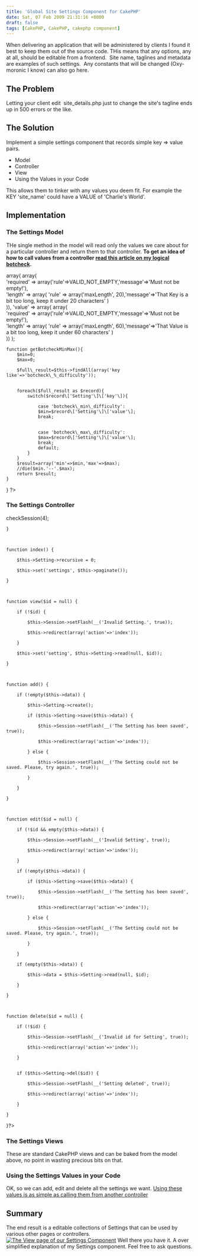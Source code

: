 ```yaml
---
title: 'Global Site Settings Component for CakePHP'
date: Sat, 07 Feb 2009 21:31:16 +0000
draft: false
tags: [CakePHP, CakePHP, cakephp component]
---
```


When delivering an application that will be administered by clients I found it best to keep them out of the source code. THis means that any options, any at all, should be editable from a frontend.  Site name, taglines and metadata are examples of such settings.  Any constants that will be changed (Oxy-moronic I know) can also go here.

The Problem
-----------

Letting your client edit  site_details.php just to change the site's tagline ends up in 500 errors or the like.

The Solution
------------

Implement a simple settings component that records simple key => value pairs.

*   Model
*   Controller
*   View
*   Using the Values in your Code

This allows them to tinker with any values you deem fit. For example the KEY 'site_name' could have a VALUE of 'Charlie's World'.

Implementation
--------------

### The Settings Model

THe single method in the model will read only the values we care about for a particular controller and return them to that controller. **To get an idea of how to call values from a controller [read this article on my logical botcheck](https://blog.edwardawebb.com/programming/php-programming/cakephp/logical-bot-check-cakephp-captcha).**

 array( 
				array(  
 				'required' => array('rule'=>VALID\_NOT\_EMPTY,'message'=>'Must not be empty!'),  
 				'length' => array( 'rule' => array('maxLength', 20),'message'=>'That Key is a bit too long, keep it under 20 characters' )  
 				)),
			'value' => array( 
				array(  
 				'required' => array('rule'=>VALID\_NOT\_EMPTY,'message'=>'Must not be empty!'),  
 				'length' => array( 'rule' => array('maxLength', 60),'message'=>'That Value is a bit too long, keep it under 60 characters' )  
 				))
		);

	function getBotcheckMinMax(){
		$min=0;
		$max=0;
		
		$full\_result=$this->findAll(array('key like'=>'botcheck\_%_difficulty'));
		
		
		foreach($full_result as $record){
			switch($record\['Setting'\]\['key'\]){
				
				case 'botcheck\_min\_difficulty':
				$min=$record\['Setting'\]\['value'\];
				break;
				
				
				case 'botcheck\_max\_difficulty':
				$max=$record\['Setting'\]\['value'\];
				break;
				default;
			}
		}
		$result=array('min'=>$min,'max'=>$max);
		//die($min.'--'.$max);
		return $result;
	}	
}
?>

### The Settings Controller

checkSession(4);		

	}

	

	function index() {

		$this->Setting->recursive = 0;

		$this->set('settings', $this->paginate());

	}



	function view($id = null) {

		if (!$id) {

			$this->Session->setFlash(__('Invalid Setting.', true));

			$this->redirect(array('action'=>'index'));

		}

		$this->set('setting', $this->Setting->read(null, $id));

	}



	function add() {

		if (!empty($this->data)) {

			$this->Setting->create();

			if ($this->Setting->save($this->data)) {

				$this->Session->setFlash(__('The Setting has been saved', true));

				$this->redirect(array('action'=>'index'));

			} else {

				$this->Session->setFlash(__('The Setting could not be saved. Please, try again.', true));

			}

		}

	}



	function edit($id = null) {

		if (!$id && empty($this->data)) {

			$this->Session->setFlash(__('Invalid Setting', true));

			$this->redirect(array('action'=>'index'));

		}

		if (!empty($this->data)) {

			if ($this->Setting->save($this->data)) {

				$this->Session->setFlash(__('The Setting has been saved', true));

				$this->redirect(array('action'=>'index'));

			} else {

				$this->Session->setFlash(__('The Setting could not be saved. Please, try again.', true));

			}

		}

		if (empty($this->data)) {

			$this->data = $this->Setting->read(null, $id);

		}

	}



	function delete($id = null) {

		if (!$id) {

			$this->Session->setFlash(__('Invalid id for Setting', true));

			$this->redirect(array('action'=>'index'));

		}


		if ($this->Setting->del($id)) {

			$this->Session->setFlash(__('Setting deleted', true));

			$this->redirect(array('action'=>'index'));

		}

	}

}?>

### The Settings Views

These are standard CakePHP views and can be baked from the model above, no point in wasting precious bits on that.

### Using the Settings Values in your Code

OK, so we can add, edit and delete all the settings we want. [Using these values is as simple as calling them from another controller](https://blog.edwardawebb.com/programming/php-programming/cakephp/logical-bot-check-cakephp-captcha "See example using the Settings stored by this component")

Summary
-------

The end result is a editable collections of Settings that can be used by various other pages or controllers. [![The View page of our Settings Component](https://blog.edwardawebb.com/wp-content/uploads/2009/02/settingscom-300x86.png "The View page of our Settings Component")](https://blog.edwardawebb.com/wp-content/uploads/2009/02/settingscom.png) Well there you have it. A over simplified explanation of my Settings component. Feel free to ask questions.
